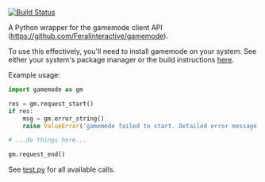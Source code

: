 [![Build Status](https://travis-ci.org/aforren1/pygamemode.svg?branch=master)](https://travis-ci.org/aforren1/pygamemode)

A Python wrapper for the gamemode client API (https://github.com/FeralInteractive/gamemode).

To use this effectively, you'll need to install gamemode on your system. See either your system's package manager or the build instructions [here](https://github.com/FeralInteractive/gamemode/blob/master/README.md#development-).

Example usage:

```python
import gamemode as gm

res = gm.request_start()
if res:
    msg = gm.error_string()
    raise ValueError('gamemode failed to start. Detailed error message (if present): %s' % msg)

# ...do things here...

gm.request_end()
```

See [test.py](https://github.com/aforren1/pygamemode/blob/master/test.py) for all available calls.
